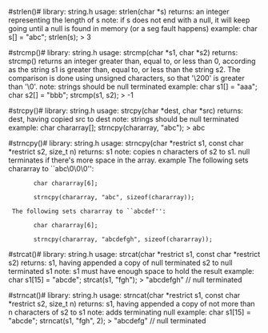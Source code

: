 #strlen()#
	library: string.h
	usage:  strlen(char *s)
	returns:  an integer representing the length of s
	note:  if s does not end with a null, it will keep going until a null is found in memory (or a seg fault happens)
	example:  char s[] = "abc";
		 strlen(s);
		 > 3


#strcmp()#
	library:  string.h
	usage:  strcmp(char *s1, char *s2)
	returns:  strcmp() returns an integer greater than, equal to, or less than 0, according as the string s1 is greater than, equal to, or less than the string s2.  The comparison is done using unsigned characters, so that '\200' is greater than '\0'.
	note:  strings should be null terminated
	example:  char s1[] = "aaa";
		 char s2[] = "bbb";
		 strcmp(s1, s2);
		 > -1

#strcpy()#
	library: string.h
	usage: strcpy(char *dest, char *src)
	returns: dest, having copied src to dest
	note: strings should be null terminated
	example: char chararray[];
		 strncpy(chararray, "abc");
		 > abc

#strncpy()#
	library:  string.h
	usage:  strncpy(char *restrict s1, const char *restrict s2, size_t n)
	returns:  s1
	note:  copies n characters of s2 to s1. null terminates if there's more space in the array.
	example 
	 The following sets chararray to ``abc\0\0\0'':

           char chararray[6];

           strncpy(chararray, "abc", sizeof(chararray));

	 The following sets chararray to ``abcdef'':

           char chararray[6];

           strncpy(chararray, "abcdefgh", sizeof(chararray));

#strcat()#
	library:  string.h
	usage:  strcat(char *restrict s1, const char *restrict s2)
	returns:  s1, having appended a copy of null terminated s2 to null terminated s1
	note:  s1 must have enough space to hold the result
	example:  char s1[15] = "abcde";
		   strcat(s1, "fgh");
		   > "abcdefgh" // null terminated

#strncat()#
	library:  string.h
	usage:  strncat(char *restrict s1, const char *restrict s2, size_t n)
	returns:  s1, having appended a copy of not more than n characters of s2 to s1
	note:  adds terminating null
	example:  char s1[15] = "abcde";
		   strncat(s1, "fgh", 2);
		   > "abcdefg" // null terminated


